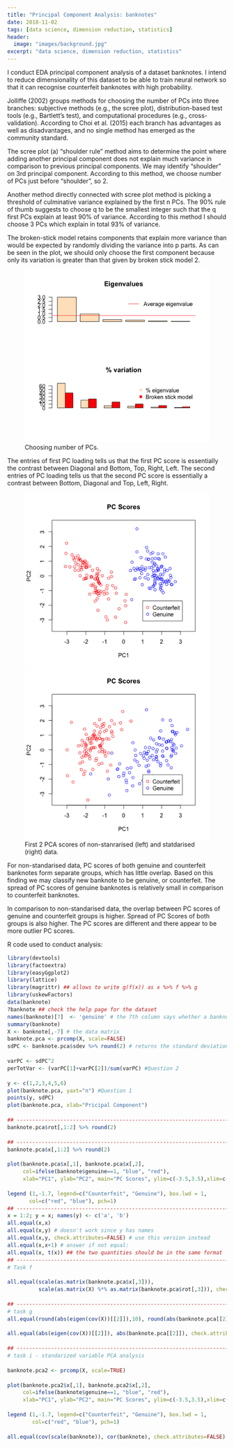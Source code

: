 ```yaml
---
title: "Principal Component Analysis: banknotes"
date: 2018-11-02
tags: [data science, dimension reduction, statistics]
header:
  image: "images/background.jpg"
excerpt: "data science, dimension reduction, statistics"
---
```


I conduct EDA principal component analysis of a dataset banknotes. I intend to reduce dimensionality of this dataset to be able to train neural network so that it can recognise counterfeit banknotes with high probability.

Jolliffe (2002) groups methods for choosing the number of PCs into three branches: subjective methods (e.g., the scree plot), distribution-based test tools (e.g., Bartlett’s test), and computational procedures (e.g., cross- validation). According to Choi et al. (2015) each branch has advantages as well as disadvantages, and no single method has emerged as the community standard.

The scree plot (a) “shoulder rule” method aims to determine the point where adding another principal component does not explain much variance in comparison to previous principal components. We may identify “shoulder” on 3rd principal component. According to this method, we choose number of PCs just before “shoulder”, so 2.

Another method directly connected with scree plot method is picking a threshold of culminative variance explained by the first n PCs. The 90% rule of thumb suggests to choose q to be the smallest integer such that the q first PCs explain at least 90% of variance. According to this method I should choose 3 PCs which explain in total 93% of variance.

The broken-stick model retains components that explain more variance than would be expected by randomly dividing the variance into p parts. As can be seen in the plot, we should only choose the first component because only its variation is greater than that given by broken stick model 2.


<figure>
    <a href="/assets/images/image-filename-1-large.jpg"><img src="/images/Rplot.png"></a>
    <figcaption>Choosing number of PCs.</figcaption>
</figure>

The entries of first PC loading tells us that the first PC score is essentially the contrast between Diagonal and Bottom, Top, Right, Left. The second entries of PC loading tells us that the second PC score is essentially a contrast between Bottom, Diagonal and Top, Left, Right.

<figure class="half">
    <a href="/assets/images/image-filename-1-large.jpg"><img src="/images/RplotQ1.png"></a>
    <a href="/assets/images/image-filename-2-large.jpg"><img src="/images/RplotQ3.png"></a>
    <figcaption>First 2 PCA scores of non-stanrarised (left) and statdarised (right) data.</figcaption>
</figure>

For non-standarised data, PC scores of both genuine and counterfeit banknotes form separate groups, which has little overlap. Based on this finding we may classify new banknote to be genuine, or counterfeit. The spread of PC scores of genuine banknotes is relatively small in comparison to counterfeit banknotes.

In comparison to non-standarised data, the overlap between PC scores of genuine and counterfeit groups is higher. Spread of PC Scores of both groups is also higher. The PC scores are different and there appear to be more outlier PC scores.

R code used to conduct analysis:

``` R
library(devtools)
library(factoextra)
library(easyGgplot2)
library(lattice)
library(magrittr) ## allows to write g(f(x)) as x %>% f %>% g
library(uskewFactors)
data(banknote)
?banknote ## check the help page for the dataset
names(banknote)[7]  <- 'genuine' # the 7th column says whether a banknote is genuine
summary(banknote)
X <- banknote[,-7] # the data matrix
banknote.pca <- prcomp(X, scale=FALSE)
sdPC <- banknote.pca$sdev %>% round(2) # returns the standard deviations of the PC scores.

varPC <- sdPC^2
perTotVar <- (varPC[1]+varPC[2])/sum(varPC) #Question 2

y <- c(1,2,3,4,5,6)
plot(banknote.pca, yaxt="n") #Question 1
points(y, sdPC)
plot(banknote.pca, xlab="Pricipal Component")

## ------------------------------------------------------------------------
banknote.pca$rot[,1:2] %>% round(2)

## ------------------------------------------------------------------------
banknote.pca$x[,1:2] %>% round(2)

plot(banknote.pca$x[,1], banknote.pca$x[,2],
     col=ifelse(banknote$genuine==1, "blue", "red"),
     xlab="PC1", ylab="PC2", main="PC Scores", ylim=c(-3.5,3.5),xlim=c(-3.5,3.5))

legend (1,-1.7, legend=c("Counterfeit", "Genuine"), box.lwd = 1,
       col=c("red", "blue"), pch=1)
## ------------------------------------------------------------------------
x = 1:2; y = x; names(y) <- c('a', 'b')
all.equal(x,x)
all.equal(x,y) # doesn't work since y has names
all.equal(x,y, check.attributes=FALSE) # use this version instead
all.equal(x,x+1) # answer if not equal:
all.equal(x, t(x)) ## the two quantities should be in the same format
## ------------------------------------------------------------------------
# Task f

all.equal(scale(as.matrix(banknote.pca$x[,3])),
          scale(as.matrix(X) %*% as.matrix(banknote.pca$rot[,3])), check.attributes=FALSE)

## ------------------------------------------------------------------------
# task g
all.equal(round(abs(eigen(cov(X))[[2]]),10), round(abs(banknote.pca[[2]]),10), check.attributes=FALSE)

all.equal(abs(eigen(cov(X))[[2]]), abs(banknote.pca[[2]]), check.attributes=FALSE)

## ------------------------------------------------------------------------
# task i - standarized variable PCA analysis

banknote.pca2 <- prcomp(X, scale=TRUE)

plot(banknote.pca2$x[,1], banknote.pca2$x[,2],
     col=ifelse(banknote$genuine==1, "blue", "red"),
     xlab="PC1", ylab="PC2", main="PC Scores", ylim=c(-3.5,3.5),xlim=c(-3.5,3.5))

legend (1,-1.7, legend=c("Counterfeit", "Genuine"), box.lwd = 1,
        col=c("red", "blue"), pch=1)

all.equal(cov(scale(banknote)), cor(banknote), check.attributes=FALSE)
```
